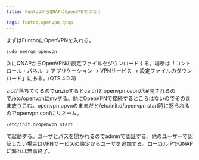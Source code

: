 ```yaml
---
title: FuntooからQNAPにOpenVPNでつなぐ

tags: funtoo,openvpn,qnap
---
```


まずはFuntooにOpenVPNを入れる。

    sudo emerge openvpn

次にQNAPからOpenVPNの設定ファイルをダウンロードする。場所は「コントロール・パネル -> アプリケーション -> VPNサービス -> 設定ファイルのダウンロード」にある。(QTS 4.0.3)

zipが落ちてくるのでunzipするとca.crtとopenvpn.ovpnが展開されるので/etc/openvpnにmvする。他にOpenVPNで接続するところはないのでそのまま放りこむ。openvpn.opvnのままだと/etc/init.d/openvpn start時に怒られるのでopenvpn.confにリネーム。

    /etc/init.d/openvpn start

で起動する。ユーザとパスを聞かれるのでadminで認証する。他のユーザーで認証したい場合はVPNサービスの設定からユーザを追加する。ローカルIPでQNAPに繋れば無事終了。
